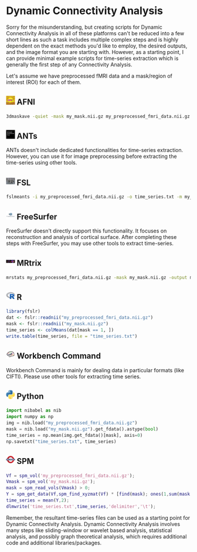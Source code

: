 # Dynamic Connectivity Analysis

Sorry for the misunderstanding, but creating scripts for Dynamic Connectivity Analysis in all of these platforms can't be reduced into a few short lines as such a task includes multiple complex steps and is highly dependent on the exact methods you'd like to employ, the desired outputs, and the image format you are starting with. However, as a starting point, I can provide minimal example scripts for time-series extraction which is generally the first step of any Connectivity Analysis. 

Let's assume we have preprocessed fMRI data and a mask/region of interest (ROI) for each of them.

## <img src="../icons/afni.png" height="24px" /> AFNI
```bash
3dmaskave -quiet -mask my_mask.nii.gz my_preprocessed_fmri_data.nii.gz > time_series.txt
```
## <img src="../icons/ants.png" height="24px" /> ANTs
ANTs doesn't include dedicated functionalities for time-series extraction. However, you can use it for image preprocessing before extracting the time-series using other tools.

## <img src="../icons/fsl.png" height="24px" /> FSL
```bash
fslmeants -i my_preprocessed_fmri_data.nii.gz -o time_series.txt -m my_mask.nii.gz
```

## <img src="../icons/freesurfer.png" height="24px" /> FreeSurfer
FreeSurfer doesn't directly support this functionality. It focuses on reconstruction and analysis of cortical surface. After completing these steps with FreeSurfer, you may use other tools to extract time-series.

## <img src="../icons/mrtrix.png" height="24px" /> MRtrix
```bash
mrstats my_preprocessed_fmri_data.nii.gz -mask my_mask.nii.gz -output mean > time_series.txt
```

## <img src="../icons/r.png" height="24px" /> R
```R
library(fslr)
dat <- fslr::readnii("my_preprocessed_fmri_data.nii.gz")
mask <- fslr::readnii("my_mask.nii.gz")
time_series <- colMeans(dat[mask == 1, ])
write.table(time_series, file = "time_series.txt")
```
## <img src="../icons/workbench_command.png" height="24px" /> Workbench Command
Workbench Command is mainly for dealing data in particular formats (like CIFTI). Please use other tools for extracting time series. 

## <img src="../icons/python.png" height="24px" /> Python
```python
import nibabel as nib
import numpy as np
img = nib.load("my_preprocessed_fmri_data.nii.gz")
mask = nib.load("my_mask.nii.gz").get_fdata().astype(bool)
time_series = np.mean(img.get_fdata()[mask], axis=0)
np.savetxt("time_series.txt", time_series)
```
## <img src="../icons/spm.png" height="24px" /> SPM
```matlab
Vf = spm_vol('my_preprocessed_fmri_data.nii.gz');
Vmask = spm_vol('my_mask.nii.gz');
mask = spm_read_vols(Vmask) > 0;
Y = spm_get_data(Vf,spm_find_xyzmat(Vf) * [find(mask); ones(1,sum(mask(:)))]);
time_series = mean(Y,2);
dlmwrite('time_series.txt',time_series,'delimiter','\t');
``` 
Remember, the resultant time-series files can be used as a starting point for Dynamic Connectivity Analysis. Dynamic Connectivity Analysis involves many steps like sliding-window or wavelet based analysis, statistical analysis, and possibly graph theoretical analysis, which requires additional code and additional libraries/packages.